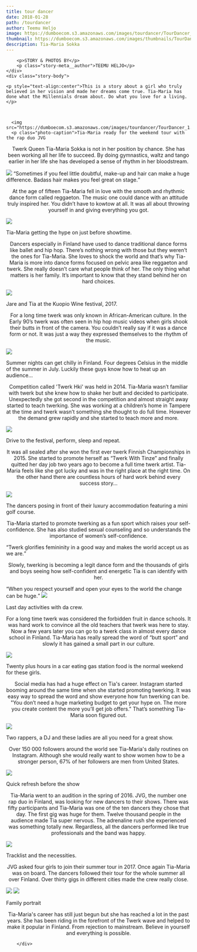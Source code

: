 ```yaml
---
title: tour dancer
date: 2018-01-28
path: /tourdancer
author: Teemu Heljo
image: https://dumboecom.s3.amazonaws.com/images/tourdancer/TourDancer_Header.jpg
thumbnail: https://dumboecom.s3.amazonaws.com/images/thumbnails/TourDancer_Header.jpg
description: Tia-Maria Sokka
---
```

<div class="story">
    <div class="story-meta">
         
        <p>STORY & PHOTOS BY</p>
        <p class="story-meta__author">TEEMU HELJO</p>
    </div>
    <div class="story-body">
    
    <p style="text-align:center">This is a story about a girl who truly believed in her vision and made her dreams come true. Tia-Maria has done what the Millennials dream about. Do what you love for a living.</p>
    
   
     
      <img src="https://dumboecom.s3.amazonaws.com/images/tourdancer/TourDancer_1.jpg">
      <p class="photo-caption">Tia-Maria ready for the weekend tour with the rap duo JVG
</p>
      <p style="text-align:center">Twerk Queen Tia-Maria Sokka is not in her position by chance. She has been working all her life to succeed. By doing gymnastics, waltz and tango earlier in her life she has developed a sense of rhythm in her bloodstream.</p>

<img src="https://dumboecom.s3.amazonaws.com/images/tourdancer/TourDancer_2.jpg">
<q>Sometimes if you feel little doubtful, make-up and hair can make a huge difference. Badass hair makes you feel great on stage.</q>
     <p style="text-align:center">At the age of fifteen Tia-Maria fell in love with the smooth and rhythmic dance form called reggaeton. The music one could dance with an attitude truly inspired her. You didn’t have to kowtow at all. It was all about throwing yourself in and giving everything you got.
</p>

<img src="https://dumboecom.s3.amazonaws.com/images/tourdancer/TourDancer_3.jpg">
<p class="photo-caption">Tia-Maria getting the hype on just before showtime.
</p>
<p style="text-align:center">Dancers especially in Finland have used to dance traditional dance forms like ballet and hip hop. There’s nothing wrong with those but they weren’t the ones for Tia-Maria. She loves to shock the world and that’s why Tia-Maria is more into dance forms focused on pelvic area like reggaeton and twerk. She really doesn’t care what people think of her. The only thing what matters is her family. It’s important to know that they stand behind her on hard choices. 
</p>

<img src="https://dumboecom.s3.amazonaws.com/images/tourdancer/TourDancer_4.jpg">
<p class="photo-caption">Jare and Tia at the Kuopio Wine festival, 2017.
</p>
<p style="text-align:center">For a long time twerk was only known in African-American culture. In the Early 90’s twerk was often seen in hip hop music videos when girls shook their butts in front of the camera. You couldn’t really say if it was a dance form or not. It was just a way they expressed themselves to the rhythm of the music.</p>

<img src="https://dumboecom.s3.amazonaws.com/images/tourdancer/TourDancer_5.jpg">
<p class="photo-caption">Summer nights can get chilly in Finland. Four degrees Celsius in the middle of the summer in July. Luckily these guys know how to heat up an audience...
</p>
<p style="text-align:center">Competition called 'Twerk Hki' was held in 2014. Tia-Maria wasn’t familiar with twerk but she knew how to shake her butt and decided to participate. Unexpectedly she got second in the competition and almost straight away  started to teach twerking. She was working at a children’s home in Tampere at the time and twerk wasn’t something she thought to do full time. However the demand grew rapidly and she started to teach more and more. </p>

<img src="https://dumboecom.s3.amazonaws.com/images/tourdancer/TourDancer_6.jpg">
<p class="photo-caption">Drive to the festival, perform, sleep and repeat.</p>
<p style="text-align:center">It was all sealed after she won the first ever twerk Finnish Championships in 2015. She started to promote herself as “Twerk With Tinze” and finally quitted her day job two years ago to become a full time twerk artist. Tia-Maria feels like she got lucky and was in the right place at the right time. On the other hand there are countless hours of hard work behind every success story...</p>
      
<img src="https://dumboecom.s3.amazonaws.com/images/tourdancer/TourDancer_7.jpg">
<p class="photo-caption">The dancers posing in front of their luxury accommodation featuring a mini golf course.
</p>
<p style="text-align:center">Tia-Maria started to promote twerking as a fun sport which raises your self-confidence. She has also studied sexual counseling and so understands the importance of women’s self-confidence.</p> 
<q>Twerk glorifies femininity in a good way and makes the world accept us as we are.</q>
<p style="text-align:center">Slowly, twerking is becoming a legit dance form and the thousands of girls and boys seeing how self-confident and energetic Tia is can identify with her.</p>
<q>When you respect yourself and open your eyes to the world the change can be huge.</q>
      
<img src="https://dumboecom.s3.amazonaws.com/images/tourdancer/TourDancer_8.jpg">
<p class="photo-caption">Last day activities with da crew.</p>
<p style="text-align:center">For a long time twerk was considered the forbidden fruit in dance schools. It was hard work to convince all the old teachers that twerk was here to stay. Now a few years later you can go to a twerk class in almost every dance school in Finland. Tia-Maria has really spread the word of “butt sport” and slowly it has gained a small part in our culture.</p>

<img src="https://dumboecom.s3.amazonaws.com/images/tourdancer/TourDancer_9.jpg">
<p class="photo-caption">Twenty plus hours in a car eating gas station food is the normal weekend for these girls.</p>
<p style="text-align:center">Social media has had a huge effect on Tia's career. Instagram started booming around the same time when she started promoting twerking. It was easy way to spread the word and show everyone how fun twerking can be. "You don’t need a huge marketing budget to get your hype on. The more you create content the more you’ll get job offers." That’s something Tia-Maria soon figured out.</p>

<img src="https://dumboecom.s3.amazonaws.com/images/tourdancer/TourDancer_10.jpg">
<p class="photo-caption">Two rappers, a DJ and these ladies are all you need for a great show.</p>
<p style="text-align:center">Over 150 000 followers around the world see Tia-Maria's daily routines on Instagram. Although she would really want to show women how to be a stronger person, 67% of her followers are men from United States.</p>

<img src="https://dumboecom.s3.amazonaws.com/images/tourdancer/TourDancer_11.jpg">
<p class="photo-caption">Quick refresh before the show</p>
<p style="text-align:center">Tia-Maria went to an audition in the spring of 2016. JVG, the number one rap duo in Finland, was looking for new dancers to their shows. There was fifty participants and Tia-Maria was one of the ten dancers they chose that day. The first gig was huge for them. Twelve thousand people in the audience made Tia super nervous. The adrenaline rush she experienced was something totally new. Regardless, all the dancers performed like true professionals and the band was happy.</p>

<img src="https://dumboecom.s3.amazonaws.com/images/tourdancer/TourDancer_12.jpg">
<p class="photo-caption">Tracklist and the necessities.</p>
<p style="text-align:center">JVG asked four girls to join their summer tour in 2017. Once again Tia-Maria was on board. The dancers followed their tour for the whole summer all over Finland. Over thirty gigs in different cities made the crew really close. </p>

<img src="https://dumboecom.s3.amazonaws.com/images/tourdancer/TourDancer_13.jpg">

<img src="https://dumboecom.s3.amazonaws.com/images/tourdancer/TourDancer_14.jpg">
<p class="photo-caption">Family portrait</p>
<p style="text-align:center">Tia-Maria's career has still just begun but she has reached a lot in the past years. She has been riding in the forefront of the Twerk wave and helped to make it popular in Finland. From rejection to mainstream. Believe in yourself and everything is possible.</p>

  
    
  
        </div>
</div>
